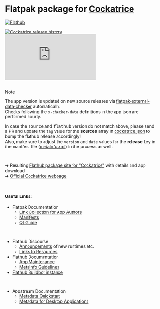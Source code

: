 # Flatpak package for [Cockatrice](https://cockatrice.github.io/)

[![Flathub](https://img.shields.io/flathub/downloads/io.github.Cockatrice.cockatrice)](https://flathub.org/api/v2/stats/io.github.Cockatrice.cockatrice)

[![Cockatrice release history](https://img.shields.io/github/release/cockatrice/cockatrice.svg?label=latest%20source%20package&colorB=4ac41d)](https://github.com/cockatrice/cockatrice/releases/latest)<br>
[![](https://img.shields.io/badge/dynamic/json.svg?label=latest%20flathub%20package&colorB=4ac41d&query=$.modules[1].sources[:1].tag&uri=https%3A%2F%2Fraw.githubusercontent.com%2Fflathub%2Fio.github.Cockatrice.cockatrice%2Fmaster%2Fio.github.Cockatrice.cockatrice.json)](https://github.com/flathub/io.github.Cockatrice.cockatrice/blob/master/io.github.Cockatrice.cockatrice.json#L57)<br>
<br>

> [!NOTE]
> The app version is updated on new source releases via [flatpak-external-data-checker](https://github.com/flathub-infra/flatpak-external-data-checker) automatically.<br>
> Checks following the `x-checker-data` definitions in the app json are performed hourly.
> 
> In case the <kbd>source</kbd> and <kbd>flathub</kbd> version do not match above, please send a PR and update the `tag` value for the **sources** array in [cockatrice.json](https://github.com/flathub/io.github.Cockatrice.cockatrice/blob/master/io.github.Cockatrice.cockatrice.json#L51) to bump the flathub release accordingly!<br>
> Also, make sure to adjust the `version` and `date` values for the **release** key in the manifest file ([metainfo.xml](https://github.com/flathub/io.github.Cockatrice.cockatrice/blob/master/io.github.Cockatrice.cockatrice.metainfo.xml#L8)) in the process as well.

<br>

  ➔ Resulting [Flathub package site for "Cockatrice"](https://flathub.org/apps/details/io.github.Cockatrice.cockatrice) with details and app download<br>
  ➔ [Official Cockatrice webpage](https://cockatrice.github.io/)

<br>

#### Useful Links:

 - Flatpak Documentation
   - [Link Collection for App Authors](https://docs.flathub.org/docs/for-app-authors/useful-links)
   - [Manifests](https://docs.flatpak.org/en/latest/manifests.html)
   - [Qt Guide](https://docs.flatpak.org/en/latest/qt.html)
<br>

 - Flathub Discourse
   - [Announcements](https://discourse.flathub.org/c/announcements/6) of new runtimes etc.
   - [Links to Resources](https://discourse.flathub.org/t/links-to-resources/2101)
 - Flathub Documentation
   - [App Maintenance](https://docs.flathub.org/docs/for-app-authors/maintanance/)
   - [MetaInfo Guidelines](https://docs.flathub.org/docs/for-app-authors/appdata-guidelines/)
 - [Flathub Buildbot instance](https://flathub.org/builds)
<br>

 - Appstream Documentation
   - [Metadata Quickstart](https://www.freedesktop.org/software/appstream/docs/chap-Quickstart.html) 
   - [Metadata for Desktop Applications](https://www.freedesktop.org/software/appstream/docs/sect-Metadata-Application.html)
